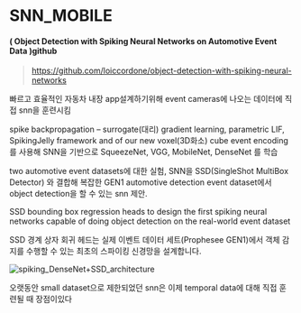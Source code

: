 # SNN_MOBILE



#### ( Object Detection with Spiking Neural Networks on Automotive Event Data )github

> https://github.com/loiccordone/object-detection-with-spiking-neural-networks

빠르고 효율적인 자동차 내장 app설계하기위해 event cameras에 나오는 데이터에 직접 snn을 훈련시킴

 

spike backpropagation – surrogate(대리) gradient learning, parametric LIF, SpikingJelly framework and of our new voxel(3D화소) cube event encoding를 사용해 SNN을 기반으로 SqueezeNet, VGG, MobileNet, DenseNet 를 학습

two automotive event datasets에 대한 실험, SNN을 SSD(SingleShot MultiBox Detector) 와 결합해 복잡한 GEN1 automotive detection event dataset에서 object detection을 할 수 있는 snn 제안.

 

SSD bounding box regression heads to design the first spiking neural networks capable of doing object detection on the real-world event dataset

SSD 경계 상자 회귀 헤드는 실제 이벤트 데이터 세트(Prophesee GEN1)에서 객체 감지를 수행할 수 있는 최초의 스파이킹 신경망을 설계합니다.

![spiking_DenseNet+SSD_architecture](https://user-images.githubusercontent.com/69781720/186206875-f81c78c0-91ff-4967-97c5-3fe4625d320d.png)

오랫동안 small dataset으로 제한되었던 snn은 이제 temporal data에 대해 직접 훈련될 때 장점이있다